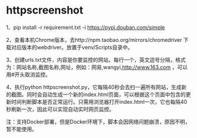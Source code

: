 # httpscreenshot

1、pip install -r requirement.txt -i https://pypi.douban.com/simple

2、查看本机Chrome版本，去http://npm.taobao.org/mirrors/chromedriver 下载对应版本的webdriver。放置于venv/Scripts目录中。

3、创建urls.txt文件，内容是你要监控的网站，每行一个，英文逗号分隔，格式为：网站名称,截图名称,网址，例如：网易,wangyi,http://www.163.com ，可以用#开头取消监控。

4、执行python httpscreenshot.py，它每隔40秒会去扫一遍所有网站，生成新的截图。同时会自动生成一个新的index.html页面，可以根据这个页面中包含的更新时间判断脚本是否正常运行。只需用浏览器打开index.html一次，它也每隔40秒刷新一次，因此可以实现自动实时网页监控。

注：支持Docker部署，但是Docker环境下，脚本会因网络问题崩溃，原因不明，暂不能使用。
